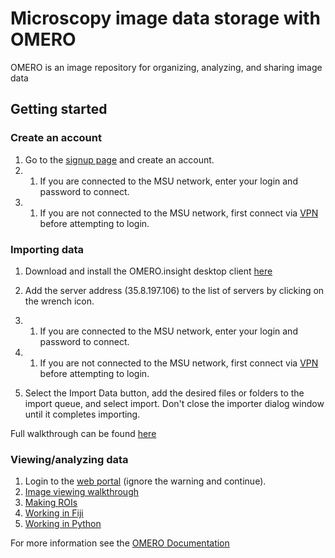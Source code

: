 # Microscopy image data storage with OMERO

OMERO is an image repository for organizing, analyzing, and sharing image data

## Getting started

### Create an account

1. Go to the [signup page](https://35.8.197.106/signup/) and create an account.
1. 1. If you are connected to the MSU network, enter your login and password to connect.
1. 1. If you are not connected to the MSU network, first connect via [VPN](https://new.vpn.msu.edu) before attempting to login.

### Importing data

1. Download and install the OMERO.insight desktop client [here](https://www.openmicroscopy.org/omero/downloads/)

1. Add the server address (35.8.197.106) to the list of servers by clicking on the wrench icon.
1. 1. If you are connected to the MSU network, enter your login and password to connect.
1. 1. If you are not connected to the MSU network, first connect via [VPN](https://new.vpn.msu.edu) before attempting to login.
1. Select the Import Data button, add the desired files or folders to the import queue, and select import. Don't close the importer dialog window until it completes importing.

Full walkthrough can be found [here](https://omero-guides.readthedocs.io/en/latest/upload/docs/import-desktop-client.html)

### Viewing/analyzing data
1. Login to the [web portal](https://35.8.197.106) (ignore the warning and continue).
1. [Image viewing walkthrough](https://omero-guides.readthedocs.io/en/latest/iviewer/docs/iviewer_viewing.html)
1. [Making ROIs](https://omero-guides.readthedocs.io/en/latest/iviewer/docs/iviewer_rois.html)
1. [Working in Fiji](https://omero-guides.readthedocs.io/en/latest/fiji/docs/manual_analysis.html)
1. [Working in Python](https://omero-guides.readthedocs.io/en/latest/python/docs/index.html)

For more information see the [OMERO Documentation](https://omero-guides.readthedocs.io/en/latest/index.html)
